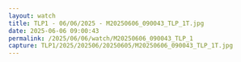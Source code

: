 ```yaml
---
layout: watch
title: TLP1 - 06/06/2025 - M20250606_090043_TLP_1T.jpg
date: 2025-06-06 09:00:43
permalink: /2025/06/06/watch/M20250606_090043_TLP_1
capture: TLP1/2025/202506/20250605/M20250606_090043_TLP_1T.jpg
---
```

